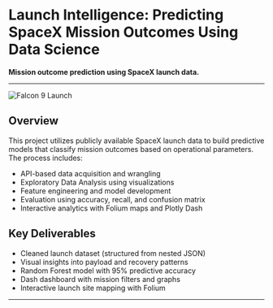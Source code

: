 # Launch Intelligence: Predicting SpaceX Mission Outcomes Using Data Science

**Mission outcome prediction using SpaceX launch data.**

---
![Falcon 9 Launch](https://media2.giphy.com/media/v1.Y2lkPTc5MGI3NjExaXJjYmk5cWR3a2p6bDk5M3RxMWgyNWR1OGUxbjN2N3RlcjdweHd3aCZlcD12MV9pbnRlcm5hbF9naWZfYnlfaWQmY3Q9Zw/3ohs4gSs3V0Q7qOtKU/giphy.gif)


## Overview

This project utilizes publicly available SpaceX launch data to build predictive models that classify mission outcomes based on operational parameters. The process includes:

- API-based data acquisition and wrangling
- Exploratory Data Analysis using visualizations
- Feature engineering and model development
- Evaluation using accuracy, recall, and confusion matrix
- Interactive analytics with Folium maps and Plotly Dash

## Key Deliverables

- Cleaned launch dataset (structured from nested JSON)
- Visual insights into payload and recovery patterns
- Random Forest model with 95% predictive accuracy
- Dash dashboard with mission filters and graphs
- Interactive launch site mapping with Folium

---
